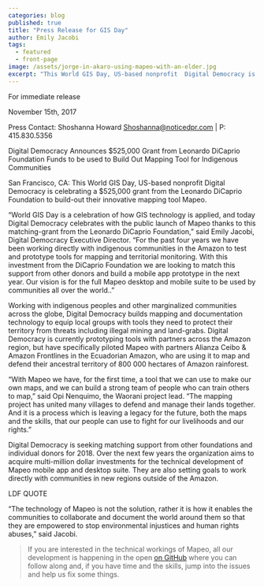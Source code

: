 ```yaml
---
categories: blog
published: true
title: "Press Release for GIS Day"
author: Emily Jacobi
tags:
  - featured
  - front-page
image: /assets/jorge-in-akaro-using-mapeo-with-an-elder.jpg
excerpt: "This World GIS Day, US-based nonprofit  Digital Democracy is celebrating a $525,000 grant from the Leonardo DiCaprio Foundation to build-out their innovative mapping tool Mapeo. “World GIS Day is a celebration of how GIS technology is applied, and today Digital Democracy celebrates with the public launch of Mapeo thanks to this matching-grant from the Leonardo DiCaprio Foundation,” said Emily Jacobi, Digital Democracy Executive Director."
---
```


For immediate release

November 15th, 2017

Press Contact: Shoshanna Howard Shoshanna@noticedpr.com | P: 415.830.5356

Digital Democracy Announces $525,000 Grant from Leonardo DiCaprio Foundation
Funds to be used to Build Out Mapping Tool for Indigenous Communities

San Francisco, CA: This World GIS Day, US-based nonprofit  Digital Democracy is celebrating a $525,000 grant from the Leonardo DiCaprio Foundation to build-out their innovative mapping tool Mapeo.

“World GIS Day is a celebration of how GIS technology is applied, and today Digital Democracy celebrates with the public launch of Mapeo thanks to this matching-grant from the Leonardo DiCaprio Foundation,” said Emily Jacobi, Digital Democracy Executive Director.  “For the past four years we have been working directly with indigenous communities in the Amazon to test and prototype tools for mapping and territorial monitoring. With this investment from the DiCaprio Foundation we are looking to match this support from other donors and build a mobile app prototype in the next year. Our vision is for the full Mapeo desktop and mobile suite to be used by communities all over the world..”

Working with indigenous peoples and other marginalized communities across the globe, Digital Democracy builds mapping and documentation technology to equip local groups with tools they need to protect their territory from threats including illegal mining and land-grabs. Digital Democracy is currently prototyping tools with partners across the Amazon region, but have specifically piloted Mapeo with partners Alianza Ceibo & Amazon Frontlines in the Ecuadorian Amazon, who are using it to map and defend their ancestral territory of 800 000 hectares of Amazon rainforest.

“With Mapeo we have, for the first time, a tool that we can use to make our own maps, and we can build a strong team of people who can train others to map,” said Opi Nenquimo, the Waorani project lead.  “The mapping project has united many villages to defend and manage their lands together. And it is a process which is leaving a legacy for the future, both the maps and the skills, that our people can use to fight for our livelihoods and our rights.”

Digital Democracy is seeking matching support from other foundations and individual donors for 2018. Over the next few years the organization aims to acquire multi-million dollar investments for the technical development of Mapeo mobile app and desktop suite. They are also setting goals to work directly with communities in new regions outside of the Amazon.

LDF QUOTE

“The technology of Mapeo is not the solution, rather it is how it enables the communities to collaborate and document the world around them so that they are empowered to stop environmental injustices and human rights abuses,” said Jacobi.


> If you are interested in the technical workings of Mapeo, all our development is happening in the open [on GitHub](https://github.com/digidem/) where you can follow along and, if you have time and the skills, jump into the issues and help us fix some things.
